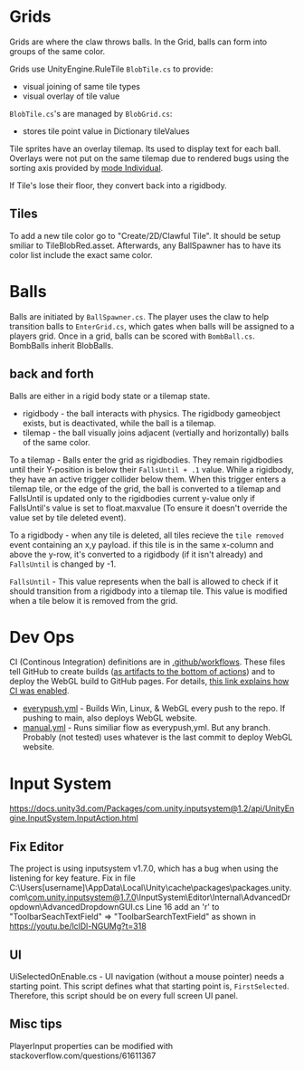 # Grids

Grids are where the claw throws balls. In the Grid, balls can form into groups of the same color.

Grids use UnityEngine.RuleTile `BlobTile.cs` to provide:
- visual joining of same tile types
- visual overlay of tile value

`BlobTile.cs`'s are managed by `BlobGrid.cs`:
- stores tile point value in Dictionary tileValues

Tile sprites have an overlay tilemap. Its used to display text for each ball. Overlays were not put on the same tilemap due to rendered bugs using the sorting axis provided by [mode Individual](docs.unity3d.com/2022.3/Documentation/Manual/class-TilemapRenderer.html).

If Tile's lose their floor, they convert back into a rigidbody.

## Tiles

To add a new tile color go to "Create/2D/Clawful Tile". It should be setup smiliar to TileBlobRed.asset. Afterwards, any BallSpawner has to have its color list include the exact same color.

# Balls

Balls are initiated by `BallSpawner.cs`. The player uses the claw to help transition balls to `EnterGrid.cs`, which gates when balls will be assigned to a players grid. Once in a grid, balls can be scored with `BombBall.cs`. BombBalls inherit BlobBalls.

## back and forth
Balls are either in a rigid body state or a tilemap state.
- rigidbody - the ball interacts with physics. The rigidbody gameobject exists, but is deactivated, while the ball is a tilemap.
- tilemap - the ball visually joins adjacent (vertially and horizontally) balls of the same color.

To a tilemap - Balls enter the grid as rigidbodies. They remain rigidbodies until their Y-position is below their `FallsUntil + .1` value. While a rigidbody, they have an active trigger collider below them. When this trigger enters a tilemap tile, or the edge of the grid, the ball is converted to a tilemap and FallsUntil is updated only to the rigidbodies current y-value only if FallsUntil's value is set to float.maxvalue (To ensure it doesn't override the value set by tile deleted event).

To a rigidbody - when any tile is deleted, all tiles recieve the `tile removed` event containing an x,y payload. if this tile is in the same x-column and above the y-row, it's converted to a rigidbody (if it isn't already) and `FallsUntil` is changed by -1.

`FallsUntil` - This value represents when the ball is allowed to check if it should transition from a rigidbody into a tilemap tile. This value is modified when a tile below it is removed from the grid.

# Dev Ops

CI (Continous Integration) definitions are in [.github/workflows](../../.github/workflows). These 
files tell GitHub to create builds ([as artifacts to the bottom of 
actions](https://github.com/Feddas/Clawful/actions/runs/10231069973)) and to deploy the WebGL build 
to GitHub pages. For details, [this link explains how CI was 
enabled](https://game.ci/docs/github/activation/#personal-license).

- [everypush.yml](../../.github/workflows/everypush.yml) - Builds Win, Linux, & WebGL every push to the repo. If pushing to main, also deploys WebGL website.
- [manual.yml](../../.github/workflows/manual.yml) - Runs similiar flow as everypush,yml. But any branch. Probably (not tested) uses whatever is the last commit to deploy WebGL website.

# Input System

https://docs.unity3d.com/Packages/com.unity.inputsystem@1.2/api/UnityEngine.InputSystem.InputAction.html

## Fix Editor

The project is using inputsystem v1.7.0, which has a bug when using the listening for key feature. Fix in file C:\Users\[username]\AppData\Local\Unity\cache\packages\packages.unity.com\com.unity.inputsystem@1.7.0\InputSystem\Editor\Internal\AdvancedDropdown\AdvancedDropdownGUI.cs
Line 16 add an 'r' to "ToolbarSeachTextField" => "ToolbarSearchTextField" as shown in https://youtu.be/lclDl-NGUMg?t=318

## UI

UiSelectedOnEnable.cs - UI navigation (without a mouse pointer) needs a starting point. This script defines what that starting point is, `FirstSelected`. Therefore, this script should be on every full screen UI panel.

## Misc tips

PlayerInput properties can be modified with stackoverflow.com/questions/61611367

